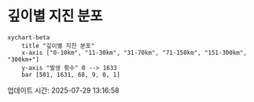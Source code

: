 # 깊이별 지진 분포

```mermaid
xychart-beta
    title "깊이별 지진 분포"
    x-axis ["0-10km", "11-30km", "31-70km", "71-150km", "151-300km", "300km+"]
    y-axis "발생 횟수" 0 --> 1633
    bar [501, 1631, 68, 9, 0, 1]
```

업데이트 시간: 2025-07-29 13:16:58
